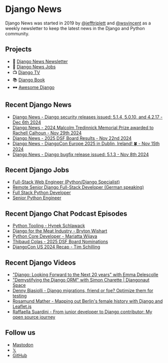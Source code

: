 # Django News

Django News was started in 2019 by [@jefftriplett](https://github.com/jefftriplett) and [@wsvincent](https://github.com/wsvincent) as a weekly newsletter to keep the latest news in the Django and Python community.

## Projects

- :newspaper: [Django News Newsletter](https://django-news.com)
- :briefcase: [Django News Jobs](https://jobs.django-news.com)
- :tv: [Django TV](https://djangotv.com)
- :books: [Django Book](https://djangobook.com)
- :dark_sunglasses: [Awesome Django](https://awesomedjango.org)

## Recent Django News

<!--START_SECTION:news-->
- [Django News - Django security releases issued: 5.1.4, 5.0.10, and 4.2.17 - Dec 6th 2024](https://django-news.com/issues/262)
- [Django News - 2024 Malcolm Tredinnick Memorial Prize awarded to Rachell Calhoun - Nov 29th 2024](https://django-news.com/issues/261)
- [Django News - 2025 DSF Board Results - Nov 22nd 2024](https://django-news.com/issues/260)
- [Django News - DjangoCon Europe 2025 in Dublin, Ireland! 🍀 - Nov 15th 2024](https://django-news.com/issues/259)
- [Django News - Django bugfix release issued: 5.1.3 - Nov 8th 2024](https://django-news.com/issues/258)
<!--END_SECTION:news-->

## Recent Django Jobs

<!--START_SECTION:jobs-->
- [Full-Stack Web Engineer (Python/Django Specialist)](https://jobs.django-news.com/361/full-stack-web-engineer-pythondjango-specialist-e180-inc/)
- [Remote Senior Django Full-Stack Developer (German speaking)](https://jobs.django-news.com/359/remote-senior-django-full-stack-developer-german-speaking-immometrica/)
- [Full Stack Python Developer](https://jobs.django-news.com/351/full-stack-python-developer-teralumen-solutions-pvt-ltd/)
- [Senior Python Engineer](https://jobs.django-news.com/348/senior-python-engineer-kazang-a-company-part-of-the-lesaka-technologies-group/)
<!--END_SECTION:jobs-->

## Recent Django Chat Podcast Episodes

<!--START_SECTION:episodes-->
- [Python Tooling - Hynek Schlawack](https://djangochat.com)
- [Django for the Meat Industry - Bryton Wishart](https://djangochat.com)
- [Python Core Developer - Mariatta Wijaya](https://djangochat.com)
- [Thibaud Colas - 2025 DSF Board Nominations](https://djangochat.com)
- [DjangoCon US 2024 Recap - Tim Schilling](https://djangochat.com)
<!--END_SECTION:episodes-->

## Recent Django Videos

<!--START_SECTION:videos-->
- ["Django: Looking Forward to the Next 20 years" with Emma Delescolle](http://djangotv.com/videos/djangonaut-space/2024/django-looking-forward-to-the-next-20-years-with-emma-delescolle/)
- ["Demystifying the Django ORM" with Simon Charette | Djangonaut Space](http://djangotv.com/videos/djangonaut-space/2024/demystifying-the-django-orm-with-simon-charette-djangonaut-space/)
- [Denny Biasiolli - Django migrations, friend or foe? Optimize them for testing](http://djangotv.com/videos/django-day-copenhagen/2024/denny-biasiolli-django-migrations-friend-or-foe-optimize-them-for-testing/)
- [Rosamund Mather - Mapping out Berlin's female history with Django and Leaflet.js](http://djangotv.com/videos/django-day-copenhagen/2024/rosamund-mather-mapping-out-berlins-female-history-with-django-and-leafletjs/)
- [Raffaella Suardini - From junior developer to Django contributor: My open source journey](http://djangotv.com/videos/django-day-copenhagen/2024/raffaella-suardini-from-junior-developer-to-django-contributor-my-open-source-journey/)
<!--END_SECTION:videos-->

## Follow us

- [Mastodon](https://mastodon.social/@djangonews)
- [𝕏](https://x.com/djangonewsbot)
- [GitHub](https://github.com/django-news)
